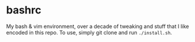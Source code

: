 # bashrc

My bash & vim environment, over a decade of tweaking and stuff that I like encoded in this repo.  To use, simply git clone and run `./install.sh`.
